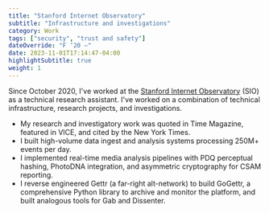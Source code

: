 ```yaml
---
title: "Stanford Internet Observatory"
subtitle: "Infrastructure and investigations"
category: Work
tags: ["security", "trust and safety"]
dateOverride: "F ’20 –"
date: 2023-11-01T17:14:47-04:00
highlightSubtitle: true
weight: 1
---
```


Since October 2020, I've worked at the [Stanford Internet Observatory](https://io.stanford.edu) (SIO) as a technical research assistant. I've worked on a combination of technical infrastructure, research projects, and investigations.

* My research and investigatory work was quoted in Time Magazine, featured in VICE, and cited by the New York Times.
* I built high-volume data ingest and analysis systems processing 250M+ events per day.
* I implemented real-time media analysis pipelines with PDQ perceptual hashing, PhotoDNA integration, and asymmetric cryptography for CSAM reporting.
* I reverse engineered Gettr (a far-right alt-network) to build GoGettr, a comprehensive Python library to archive and monitor the platform, and built analogous tools for Gab and Dissenter.